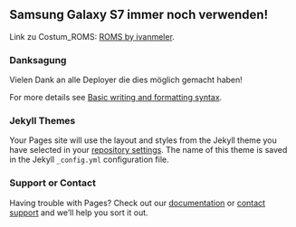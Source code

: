 ## Samsung Galaxy S7 immer noch verwenden!

Link zu Costum_ROMS: [ROMS by ivanmeler](https://ivanmeler.github.io/devices/herolte.html).

### Danksagung

Vielen Dank an alle Deployer die dies möglich gemacht haben!

For more details see [Basic writing and formatting syntax](https://docs.github.com/en/github/writing-on-github/getting-started-with-writing-and-formatting-on-github/basic-writing-and-formatting-syntax).

### Jekyll Themes

Your Pages site will use the layout and styles from the Jekyll theme you have selected in your [repository settings](https://github.com/techtourials/samsung-galaxy-s7-immer-noch-verwenden/settings/pages). The name of this theme is saved in the Jekyll `_config.yml` configuration file.

### Support or Contact

Having trouble with Pages? Check out our [documentation](https://docs.github.com/categories/github-pages-basics/) or [contact support](https://support.github.com/contact) and we’ll help you sort it out.

